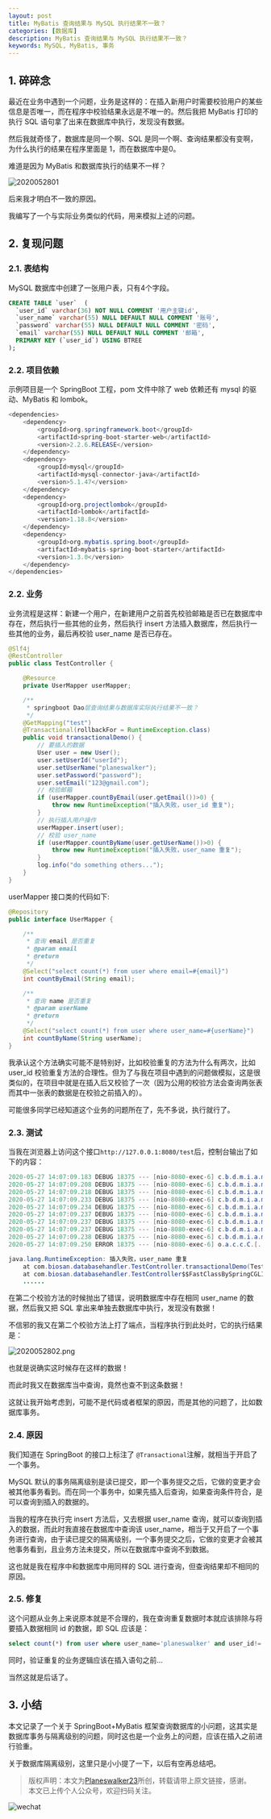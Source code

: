 ```yaml
---
layout: post
title: MyBatis 查询结果与 MySQL 执行结果不一致？
categories: [数据库]
description: MyBatis 查询结果与 MySQL 执行结果不一致？
keywords: MySQL, MyBatis, 事务
---
```


## 1. 碎碎念
最近在业务中遇到一个问题，业务是这样的：在插入新用户时需要校验用户的某些信息是否唯一，而在程序中校验结果永远是不唯一的。然后我把 MyBatis 打印的执行 SQL 语句拿了出来在数据库中执行，发现没有数据。

然后我就奇怪了，数据库是同一个啊、SQL 是同一个啊、查询结果都没有变啊，为什么执行的结果在程序里面是 1，而在数据库中是0。

难道是因为 MyBatis 和数据库执行的结果不一样？

![2020052801](https://planeswalker23.github.io/images/posts/2020052801.png)

后来我才明白不一致的原因。

我编写了一个与实际业务类似的代码，用来模拟上述的问题。

## 2. 复现问题
### 2.1. 表结构
MySQL 数据库中创建了一张用户表，只有4个字段。
```sql
CREATE TABLE `user`  (
  `user_id` varchar(36) NOT NULL COMMENT '用户主键id',
  `user_name` varchar(55) NULL DEFAULT NULL COMMENT '账号',
  `password` varchar(55) NULL DEFAULT NULL COMMENT '密码',
  `email` varchar(55) NULL DEFAULT NULL COMMENT '邮箱',
  PRIMARY KEY (`user_id`) USING BTREE
);
```

### 2.2. 项目依赖
示例项目是一个 SpringBoot 工程，pom 文件中除了 web 依赖还有 mysql 的驱动、MyBatis 和 lombok。

```java
<dependencies>
    <dependency>
        <groupId>org.springframework.boot</groupId>
        <artifactId>spring-boot-starter-web</artifactId>
        <version>2.2.6.RELEASE</version>
    </dependency>
    <dependency>
        <groupId>mysql</groupId>
        <artifactId>mysql-connector-java</artifactId>
        <version>5.1.47</version>
    </dependency>
    <dependency>
        <groupId>org.projectlombok</groupId>
        <artifactId>lombok</artifactId>
        <version>1.18.8</version>
    </dependency>
    <dependency>
        <groupId>org.mybatis.spring.boot</groupId>
        <artifactId>mybatis-spring-boot-starter</artifactId>
        <version>1.3.0</version>
    </dependency>
</dependencies>
```

### 2.2. 业务
业务流程是这样：新建一个用户，在新建用户之前首先校验邮箱是否已在数据库中存在，然后执行一些其他的业务，然后执行 insert 方法插入数据库，然后执行一些其他的业务，最后再校验 user_name 是否已存在。

```java
@Slf4j
@RestController
public class TestController {

    @Resource
    private UserMapper userMapper;

    /**
     * springboot Dao层查询结果与数据库实际执行结果不一致？
     */
    @GetMapping("test")
    @Transactional(rollbackFor = RuntimeException.class)
    public void transactionalDemo() {
        // 要插入的数据
        User user = new User();
        user.setUserId("userId");
        user.setUserName("planeswalker");
        user.setPassword("password");
        user.setEmail("123@gmail.com");
        // 校验邮箱
        if (userMapper.countByEmail(user.getEmail())>0) {
            throw new RuntimeException("插入失败，user_id 重复");
        }
        // 执行插入用户操作
        userMapper.insert(user);
        // 校验 user_name
        if (userMapper.countByName(user.getUserName())>0) {
            throw new RuntimeException("插入失败，user_name 重复");
        }
        log.info("do something others...");
    }
}
```

userMapper 接口类的代码如下:

```java
@Repository
public interface UserMapper {

    /**
     * 查询 email 是否重复
     * @param email
     * @return
     */
    @Select("select count(*) from user where email=#{email}")
    int countByEmail(String email);

    /**
     * 查询 name 是否重复
     * @param userName
     * @return
     */
    @Select("select count(*) from user where user_name=#{userName}")
    int countByName(String userName);
}
```

我承认这个方法确实可能不是特别好，比如校验重复的方法为什么有两次，比如 user_id 校验重复方法的合理性。但为了与我在项目中遇到的问题做模拟，这是很类似的，在项目中就是在插入后又校验了一次（因为公用的校验方法会查询两张表而其中一张表的数据是在校验之前插入的）。

可能很多同学已经知道这个业务的问题所在了，先不多说，执行就行了。

### 2.3. 测试
当我在浏览器上访问这个接口`http://127.0.0.1:8080/test`后，控制台输出了如下的内容：

```java
2020-05-27 14:07:09.183 DEBUG 18375 --- [nio-8080-exec-6] c.b.d.m.i.a.m.UserMapper.countByEmail    : ==>  Preparing: select count(*) from user where email=? 
2020-05-27 14:07:09.208 DEBUG 18375 --- [nio-8080-exec-6] c.b.d.m.i.a.m.UserMapper.countByEmail    : ==> Parameters: 123@gmail.com(String)
2020-05-27 14:07:09.218 DEBUG 18375 --- [nio-8080-exec-6] c.b.d.m.i.a.m.UserMapper.countByEmail    : <==      Total: 1
2020-05-27 14:07:09.233 DEBUG 18375 --- [nio-8080-exec-6] c.b.d.m.i.a.mapper.UserMapper.insert     : ==>  Preparing: INSERT INTO user ( user_id,user_name,password,email ) VALUES( ?,?,?,? ) 
2020-05-27 14:07:09.234 DEBUG 18375 --- [nio-8080-exec-6] c.b.d.m.i.a.mapper.UserMapper.insert     : ==> Parameters: userId(String), planeswalker(String), password(String), 123@gmail.com(String)
2020-05-27 14:07:09.237 DEBUG 18375 --- [nio-8080-exec-6] c.b.d.m.i.a.mapper.UserMapper.insert     : <==    Updates: 1
2020-05-27 14:07:09.237 DEBUG 18375 --- [nio-8080-exec-6] c.b.d.m.i.a.m.UserMapper.countByName     : ==>  Preparing: select count(*) from user where user_name=? 
2020-05-27 14:07:09.237 DEBUG 18375 --- [nio-8080-exec-6] c.b.d.m.i.a.m.UserMapper.countByName     : ==> Parameters: planeswalker(String)
2020-05-27 14:07:09.238 DEBUG 18375 --- [nio-8080-exec-6] c.b.d.m.i.a.m.UserMapper.countByName     : <==      Total: 1
2020-05-27 14:07:09.250 ERROR 18375 --- [nio-8080-exec-6] o.a.c.c.C.[.[.[/].[dispatcherServlet]    : Servlet.service() for servlet [dispatcherServlet] in context with path [] threw exception [Request processing failed; nested exception is java.lang.RuntimeException: 插入失败，user_name 重复] with root cause

java.lang.RuntimeException: 插入失败，user_name 重复
	at com.biosan.databasehandler.TestController.transactionalDemo(TestController.java:43) ~[classes/:na]
	at com.biosan.databasehandler.TestController$$FastClassBySpringCGLIB$$dadcb476.invoke(<generated>) ~[classes/:na]
    ......
```

在第二个校验方法的时候抛出了错误，说明数据库中存在相同 user_name 的数据，然后我又把 SQL 拿出来单独去数据库中执行，发现没有数据！

不信邪的我又在第二个校验方法上打了端点，当程序执行到此处时，它的执行结果是：

![2020052802.png](https://planeswalker23.github.io/images/posts/2020052802.png)

也就是说确实这时候存在这样的数据！

而此时我又在数据库当中查询，竟然也查不到这条数据！

这就让我开始考虑到，可能不是代码或者框架的原因，而是其他的问题了，比如数据库事务。

### 2.4. 原因
我们知道在 SpringBoot 的接口上标注了 `@Transactional`注解，就相当于开启了一个事务。

MySQL 默认的事务隔离级别是读已提交，即一个事务提交之后，它做的变更才会被其他事务看到。而在同一个事务中，如果先插入后查询，如果查询条件符合，是可以查询到插入的数据的。

当我的程序在执行完 insert 方法后，又去根据 user_name 查询，就可以查询到插入的数据，而此时我直接在数据库中查询该 user_name，相当于又开启了一个事务进行查询，由于读已提交的隔离级别，一个事务提交之后，它做的变更才会被其他事务看到，且业务方法未提交，所以在数据库中查询不到数据。

这也就是我在程序中和数据库中用同样的 SQL 进行查询，但查询结果却不相同的原因。

### 2.5. 修复
这个问题从业务上来说原本就是不合理的，我在查询重复数据时本就应该排除与将要插入数据相同 id 的数据，即 SQL 应该是：

```sql
select count(*) from user where user_name='planeswalker' and user_id!='userId'
```

同时，验证重复的业务逻辑应该在插入语句之前...

当然这就是后话了。

## 3. 小结
本文记录了一个关于 SpringBoot+MyBatis 框架查询数据库的小问题，这其实是数据库事务与隔离级别的问题，同时这也是一个业务上的问题，应该在插入之前进行验重。

关于数据库隔离级别，这里只是小小提了一下，以后有空再总结吧。

> 版权声明：本文为[Planeswalker23](https://github.com/Planeswalker23)所创，转载请带上原文链接，感谢。<br>
> 本文已上传个人公众号，欢迎扫码关注。

![wechat](https://planeswalker23.github.io/images/wechat.png)